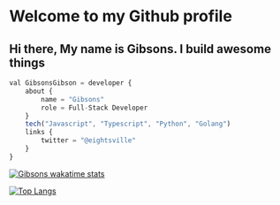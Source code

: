 # Welcome to my Github profile 

## Hi there, My name is Gibsons. I build awesome things

<!-- Here are some ideas to get you started:
- 🌱 I’m an experienced developer in ... `Javascript, Python,`
- 📫 How to reach me: ... gibsonsgibson88@gmail.com

## Pronouns
Eng/Sir -->

```javascript
val GibsonsGibson = developer {
    about {
        name = "Gibsons"
        role = Full-Stack Developer
    }
    tech("Javascript", "Typescript", "Python", "Golang")
    links {
        twitter = "@eightsville"
    }
}

```



[![Gibsons wakatime stats](https://github-readme-stats.vercel.app/api/wakatime?username=Eightsville&theme=radical&custom_title=My%20Wakatime%20Stats&layout=compact)](https://github.com/Domains8)



[![Top Langs](https://github-readme-stats.vercel.app/api/top-langs/?username=Domains18&layout=compact&theme=tokyonight)](https://github.com/Domains18/github-readme-stats)
 
